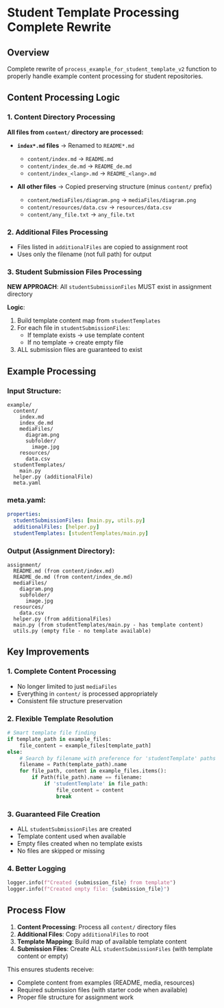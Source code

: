 # Student Template Processing Complete Rewrite

## Overview
Complete rewrite of `process_example_for_student_template_v2` function to properly handle example content processing for student repositories.

## Content Processing Logic

### 1. Content Directory Processing
**All files from `content/` directory are processed:**

- **`index*.md` files** → Renamed to `README*.md`
  - `content/index.md` → `README.md`
  - `content/index_de.md` → `README_de.md`
  - `content/index_<lang>.md` → `README_<lang>.md`

- **All other files** → Copied preserving structure (minus `content/` prefix)
  - `content/mediaFiles/diagram.png` → `mediaFiles/diagram.png`
  - `content/resources/data.csv` → `resources/data.csv`
  - `content/any_file.txt` → `any_file.txt`

### 2. Additional Files Processing
- Files listed in `additionalFiles` are copied to assignment root
- Uses only the filename (not full path) for output

### 3. Student Submission Files Processing
**NEW APPROACH**: All `studentSubmissionFiles` MUST exist in assignment directory

**Logic**:
1. Build template content map from `studentTemplates`
2. For each file in `studentSubmissionFiles`:
   - If template exists → use template content
   - If no template → create empty file
3. ALL submission files are guaranteed to exist

## Example Processing

### Input Structure:
```
example/
  content/
    index.md
    index_de.md
    mediaFiles/
      diagram.png
      subfolder/
        image.jpg
    resources/
      data.csv
  studentTemplates/
    main.py
  helper.py (additionalFile)
  meta.yaml
```

### meta.yaml:
```yaml
properties:
  studentSubmissionFiles: [main.py, utils.py]
  additionalFiles: [helper.py]
  studentTemplates: [studentTemplates/main.py]
```

### Output (Assignment Directory):
```
assignment/
  README.md (from content/index.md)
  README_de.md (from content/index_de.md)
  mediaFiles/
    diagram.png
    subfolder/
      image.jpg
  resources/
    data.csv
  helper.py (from additionalFiles)
  main.py (from studentTemplates/main.py - has template content)
  utils.py (empty file - no template available)
```

## Key Improvements

### 1. Complete Content Processing
- No longer limited to just `mediaFiles`
- Everything in `content/` is processed appropriately
- Consistent file structure preservation

### 2. Flexible Template Resolution
```python
# Smart template file finding
if template_path in example_files:
    file_content = example_files[template_path]
else:
    # Search by filename with preference for 'studentTemplate' paths
    filename = Path(template_path).name
    for file_path, content in example_files.items():
        if Path(file_path).name == filename:
            if 'studentTemplate' in file_path:
                file_content = content
                break
```

### 3. Guaranteed File Creation
- ALL `studentSubmissionFiles` are created
- Template content used when available
- Empty files created when no template exists
- No files are skipped or missing

### 4. Better Logging
```python
logger.info(f"Created {submission_file} from template")
logger.info(f"Created empty file: {submission_file}")
```

## Process Flow

1. **Content Processing**: Process all `content/` directory files
2. **Additional Files**: Copy `additionalFiles` to root
3. **Template Mapping**: Build map of available template content
4. **Submission Files**: Create ALL `studentSubmissionFiles` (with template content or empty)

This ensures students receive:
- Complete content from examples (README, media, resources)
- Required submission files (with starter code when available)
- Proper file structure for assignment work